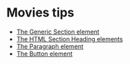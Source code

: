 # Movies tips

- [The Generic Section element](https://developer.mozilla.org/en-US/docs/Web/HTML/Element/section)
- [The HTML Section Heading elements](https://developer.mozilla.org/en-US/docs/Web/HTML/Element/Heading_Elements)
- [The Paragraph element](https://developer.mozilla.org/en-US/docs/Web/HTML/Element/p)
- [The Button element](https://developer.mozilla.org/en-US/docs/Web/HTML/Element/button)

